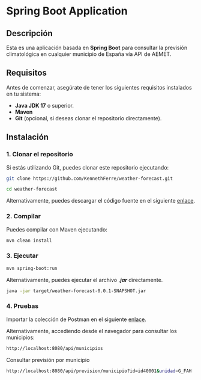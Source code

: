 # Spring Boot Application

## Descripción

Esta es una aplicación basada en **Spring Boot** para consultar la previsión climatológica en cualquier municipio de España vía API de AEMET.

## Requisitos

Antes de comenzar, asegúrate de tener los siguientes requisitos instalados en tu sistema:

- **Java JDK 17** o superior.
- **Maven** 
- **Git** (opcional, si deseas clonar el repositorio directamente).

## Instalación

### 1. Clonar el repositorio

Si estás utilizando Git, puedes clonar este repositorio ejecutando:

```bash
git clone https://github.com/KennethFerre/weather-forecast.git

cd weather-forecast
```
Alternativamente, puedes descargar el código fuente en el siguiente [enlace](https://github.com/KennethFerre/weather-forecast/archive/refs/heads/master.zip.).
<br>

### 2. Compilar

Puedes compilar con Maven ejecutando:

```bash
mvn clean install
```

### 3. Ejecutar 
```bash
mvn spring-boot:run
```
Alternativamente, puedes ejecutar el archivo ***.jar*** directamente.
```bash
java -jar target/weather-forecast-0.0.1-SNAPSHOT.jar
```

### 4. Pruebas
Importar la colección de Postman en el siguiente [enlace](https://github.com/KennethFerre/preguntas/blob/main/weather-forecast.postman_collection.json).

Alternativamente, accediendo desde el navegador para consultar los municipios:
```bash
http://localhost:8080/api/municipios
```
Consultar previsión por municipio
```bash
http://localhost:8080/api/prevision/municipio?id=id40001&unidad=G_FAH
```


